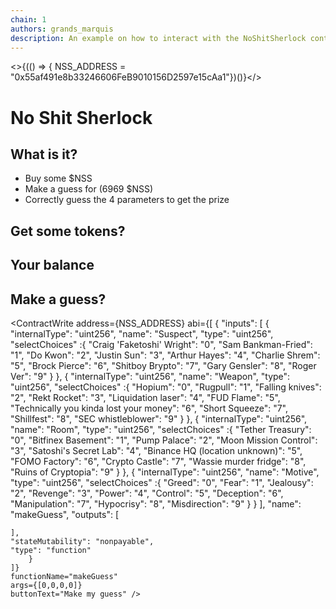 ```yaml
---
chain: 1
authors: grands_marquis
description: An example on how to interact with the NoShitSherlock contract 0x55af491e8b33246606FeB9010156D2597e15cAa1
---
```


<>{(() => { NSS_ADDRESS = "0x55af491e8b33246606FeB9010156D2597e15cAa1"})()}</> 

# No Shit Sherlock

## What is it?

* Buy some $NSS
* Make a guess for (6969 $NSS)
* Correctly guess the 4 parameters to get the prize


## Get some tokens?

<Uniswap
    defaultInputAmount={1}
    defaultOutputTokenAddress={NSS_ADDRESS}  />

## Your balance

<TokenBalance address={userAddress} token={NSS_ADDRESS} />

## Make a guess?

<ContractWrite 
    address={NSS_ADDRESS}
    abi={[
        {
    "inputs": [
      {
        "internalType": "uint256",
        "name": "Suspect",
        "type": "uint256",
        "selectChoices" :{
                "Craig 'Faketoshi' Wright": "0",
                "Sam Bankman-Fried": "1",
                "Do Kwon": "2",
                "Justin Sun": "3",
                "Arthur Hayes": "4",
                "Charlie Shrem": "5",
                "Brock Pierce": "6",
                "Shitboy Brypto": "7",
                "Gary Gensler": "8",
                "Roger Ver": "9"
        }
      },
      {
        "internalType": "uint256",
        "name": "Weapon",
        "type": "uint256",
          "selectChoices" :{
                "Hopium": "0",
                "Rugpull": "1",
                "Falling knives": "2",
                "Rekt Rocket": "3",
                "Liquidation laser": "4",
                "FUD Flame": "5",
                "Technically you kinda lost your money": "6",
                "Short Squeeze": "7",
                "Shillfest": "8",
                "SEC whistleblower": "9"
        }
      },
      {
        "internalType": "uint256",
        "name": "Room",
        "type": "uint256",
          "selectChoices" :{
                "Tether Treasury": "0",
                "Bitfinex Basement": "1",
                "Pump Palace": "2",
                "Moon Mission Control": "3",
                "Satoshi's Secret Lab": "4",
                "Binance HQ (location unknown)": "5",
                "FOMO Factory": "6",
                "Crypto Castle": "7",
                "Wassie murder fridge": "8",
                "Ruins of Cryptopia": "9"
        }
      },
      {
        "internalType": "uint256",
        "name": "Motive",
        "type": "uint256",
          "selectChoices" :{
                "Greed": "0",
                "Fear": "1",
                "Jealousy": "2",
                "Revenge": "3",
                "Power": "4",
                "Control": "5",
                "Deception": "6",
                "Manipulation": "7",
                "Hypocrisy": "8",
                "Misdirection": "9"
        }
      }
    ],
    "name": "makeGuess",
    "outputs": [
      
    ],
    "stateMutability": "nonpayable",
    "type": "function"
        }
    ]}
    functionName="makeGuess"
    args={[0,0,0,0]}
    buttonText="Make my guess" />